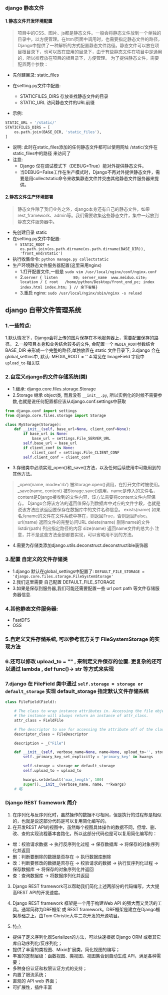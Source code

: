 ### django 静态文件
#### 1.静态文件开发环境配置
>   项目中的CSS、图片、js都是静态文件。一般会将静态文件放到一个单独的目录中，以方便管理。在html页面中调用时，也需要指定静态文件的路径，Django中提供了一种解析的方式配置静态文件路径。静态文件可以放在项目根目录下，也可以放在应用的目录下，由于有些静态文件在项目中是通用的，所以推荐放在项目的根目录下，方便管理。
为了提供静态文件，需要配置两个参数：
- 先创建目录: static_files
- 在setting.py文件中配置:
    - STATICFILES_DIRS 存放查找静态文件的目录
    - STATIC_URL 访问静态文件的URL前缀

- 示例:
```python
STATIC_URL = '/static/'
STATICFILES_DIRS = [
    os.path.join(BASE_DIR, 'static_files'),
]
```
- 说明: 此时在static_files添加的任何静态文件都可以使用网址 /static/文件在static_files中的路径 来访问了
- 注意:
    - Django 仅在调试模式下（DEBUG=True）能对外提供静态文件。
    - 当DEBUG=False工作在生产模式时，Django不再对外提供静态文件，需要是用collectstatic命令来收集静态文件并交由其他静态文件服务器来提供。
#### 2.静态文件生产环境部署
> 静态文件除了我们业务之外，django本身还有自己的静态文件，如果rest_framework、admin等。我们需要收集这些静态文件，集中一起放到静态文件服务器中。
- 先创建目录 static
- 在setting.py文件中配置:
    - `STATIC_ROOT = os.path.join(os.path.dirname(os.path.dirname(BASE_DIR)), 'front_end/static')`
- 执行收集命令: `python manage.py collectstatic`
- 生产环境静态文件服务器配置(这里采用nginx)
    - 1.打开配置文件,一般是 `sudo vim /usr/local/nginx/conf/nginx.conf`
    - 2.```server {
                 listen       80;
                 server_name  www.meiduo.site;
                 location / {
                     root   /home/python/Desktop/front_end_pc;
                     index  index.html index.htm;
                 }
        // 余下省略}```
    - 3.重启 nginx: `sudo /usr/local/nginx/sbin/nginx -s reload`

## django 自带文件管理系统
### 1.一些特点:
1.默认情况下，Django会将上传的图片保存在本地服务器上，需要配置保存的路径。
2.一般项目本身和业务结合较多的文件, 会配置一个 `MEDIA_ROOT`参数结合 BASE_DIR 来形成一个完整的路径,单独放置在 static 文件目录下;
3.django 会在global_settins中, 默认: MEDIA_ROOT = '' 
4.常见在 ImageField 字段中 `upload_to` 相关联
### 2.自定义django的文件存储系统(类)
- 1.继承: django.core.files.storage.Storage
- 2.Storage 继承 object类, 而且没有 `__init__.py`, 所以实例化的时候不需要参数,也就是说任何配置都应该从django.conf.settings中获取
```python
from django.conf import settings
from django.core.files.storage import Storage

class MyStorage(Storage):
    def __init__(self, base_url=None, client_conf=None):
        if base_url is None:
            base_url = settings.File_SERVER_URL
        self.base_url = base_url
        if client_conf is None:
            client_conf = settings.File_CLIENT_CONF
        self.client_conf = client_conf
```
- 3.存储类中必须实现_open()和_save()方法，以及任何后续使用中可能用到的其他方法。
> _open(name, mode='rb')
被Storage.open()调用，在打开文件时被使用。
_save(name, content)
被Storage.save()调用，name是传入的文件名，content是Django接收到的文件内容，该方法需要将content文件内容保存。
Django会将该方法的返回值保存到数据库中对应的文件字段，也就是说该方法应该返回要保存在数据库中的文件名称信息。
exists(name)
如果名为name的文件在文件系统中存在，则返回True，否则返回False。
url(name)
返回文件的完整访问URL
delete(name)
删除name的文件
listdir(path)
列出指定路径的内容
size(name)
返回name文件的总大小
注意，并不是这些方法全部都要实现，可以省略用不到的方法。

- 4.需要为存储类添加django.utils.deconstruct.deconstructible装饰器

### 3.配置 自定义的文件存储类
- 1.django 默认在global_settings中配置了: `DEFAULT_FILE_STORAGE = 'django.core.files.storage.FileSystemStorage'`
- 2.我们这里需要 自己配置 DEFAULT_FILE_STORAGE
- 3.如果是保存到服务器,我们可能还需要配置一些 url port path 等文件存储服务器信息.

### 4.其他静态文件服务器:
- FastDFS
- OSS
### 5.自定义文件存储系统, 可以参考官方关于 FileSystemStorage 的实现方法

### 6.还可以修改 upload_to = "" , 来制定文件保存的位置. 更复杂的还可以通过 lambda , def func()-> str 等方式来实现

### 7.django 在 FileField 类中通过 `self.storage = storage or default_storage` 实现 default_storage 指定默认文件存储系统
```python
class FileField(Field):

    # The class to wrap instance attributes in. Accessing the file object off
    # the instance will always return an instance of attr_class.
    attr_class = FieldFile

    # The descriptor to use for accessing the attribute off of the class.
    descriptor_class = FileDescriptor

    description = _("File")

    def __init__(self, verbose_name=None, name=None, upload_to='', storage=None, **kwargs):
        self._primary_key_set_explicitly = 'primary_key' in kwargs

        self.storage = storage or default_storage
        self.upload_to = upload_to

        kwargs.setdefault('max_length', 100)
        super().__init__(verbose_name, name, **kwargs)
    # 略
```


### Django REST framework 简介
1. 在序列化与反序列化时，虽然操作的数据不尽相同，但是执行的过程却是相似的，也就是说这部分代码是可以复用简化编写的。
2. 在开发REST API的视图中，虽然每个视图具体操作的数据不同，但增、删、改、查的实现流程基本套路化，所以这部分代码也是可以复用简化编写的：
- 增：校验请求数据 -> 执行反序列化过程 -> 保存数据库 -> 将保存的对象序列化并返回
- 删：判断要删除的数据是否存在 -> 执行数据库删除
- 改：判断要修改的数据是否存在 -> 校验请求的数据 -> 执行反序列化过程 -> 保存数据库 -> 将保存的对象序列化并返回
- 查：查询数据库 -> 将数据序列化并返回
3. Django REST framework可以帮助我们简化上述两部分的代码编写，大大提高REST API的开发速度。

4. Django REST framework 框架是一个用于构建Web API 的强大而又灵活的工具。通常简称为DRF框架 或 REST framework。DRF框架是建立在Django框架基础之上，由Tom Christie大牛二次开发的开源项目。

5. 特点
- 提供了定义序列化器Serializer的方法，可以快速根据 Django ORM 或者其它库自动序列化/反序列化；
- 提供了丰富的类视图、Mixin扩展类，简化视图的编写；
- 丰富的定制层级：函数视图、类视图、视图集合到自动生成 API，满足各种需要；
- 多种身份认证和权限认证方式的支持；
- 内置了限流系统；
- 直观的 API web 界面；
- 可扩展性，插件丰富





